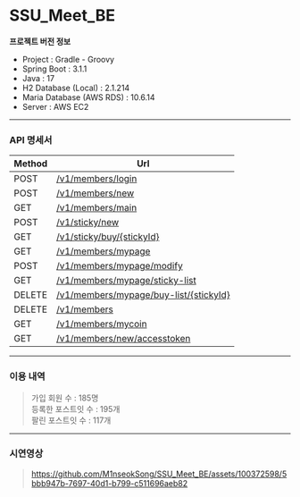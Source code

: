 # SSU_Meet_BE
**프로젝트 버전 정보**
- Project : Gradle - Groovy
- Spring Boot : 3.1.1
- Java : 17
- H2 Database (Local) : 2.1.214
- Maria Database (AWS RDS) : 10.6.14
- Server : AWS EC2
---

### API 명세서 <br>
| Method | Url                                                                                                                                                         
|--------|-------------------------------------------------------------------------------------------------------------------------------------------------------------
| POST   | [/v1/members/login](https://sweltering-libra-d74.notion.site/POST-v1-members-login-923da43c7f4047e2b569436201bd2f08?pvs=4)                                  
| POST   | [/v1/members/new](https://www.notion.so/POST-v1-members-new-5272baf79620496da44f6324e00f90a0?pvs=21)                                                       
| GET    | [/v1/members/main](https://sweltering-libra-d74.notion.site/GET-v1-members-main-928e910f149d4003ac7cd9d2f0910e77?pvs=4)                                    
| POST   | [/v1/sticky/new ](https://www.notion.so/POST-v1-sticky-new-aaedeecb166144b686dc8ebc19b82af8?pvs=21)                                                  
| GET    | [/v1/sticky/buy/{stickyId}](https://www.notion.so/GET-v1-sticky-buy-stickyId-4ccb6e6784cd44699f8e06a067d41865?pvs=21)                                 
| GET    | [/v1/members/mypage](https://www.notion.so/GET-v1-members-mypage-c9834c73177b472e8b9b019914642da1?pvs=21)                                             
| POST   | [/v1/members/mypage/modify](https://www.notion.so/POST-v1-members-mypage-modify-7067505f30234498992e714bd3204f8d?pvs=21)                              
| GET    | [/v1/members/mypage/sticky-list](https://www.notion.so/GET-v1-members-mypage-sticky-list-364fe31eb56148f89e3dd71e3e0c3017?pvs=21)                     
| DELETE | [/v1/members/mypage/buy-list/{stickyId}](https://www.notion.so/DELETE-v1-members-mypage-buy-list-stickyId-a781561727dd41a2be6d2b4fef6b076a?pvs=21) 
| DELETE | [/v1/members](https://www.notion.so/DELETE-v1-members-5b66d73a4d27491f8657f9aa1806f5a1?pvs=21)                                                     
| GET    | [/v1/members/mycoin](https://www.notion.so/GET-v1-members-mycoin-885c03deafc542eeb14107395e5b76e6?pvs=21)                                             
| GET    | [/v1/members/new/accesstoken](https://www.notion.so/GET-v1-members-new-accesstoken-6734e8f66aba4195b00a229fbbfc26d8?pvs=21)                           




---


### 이용 내역 <br>
> 가입 회원 수 : 185명 <br>
> 등록한 포스트잇 수 : 195개 <br>
> 팔린 포스트잇 수 : 117개 <br>

---
### 시연영상

> https://github.com/M1nseokSong/SSU_Meet_BE/assets/100372598/5bbb947b-7697-40d1-b799-c511696aeb82



